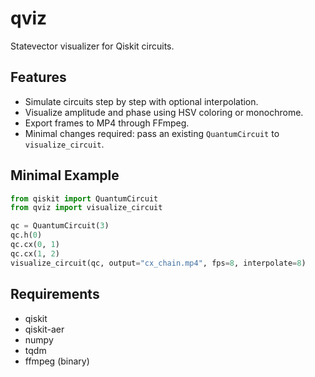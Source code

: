 # qviz

Statevector visualizer for Qiskit circuits.

## Features
- Simulate circuits step by step with optional interpolation.
- Visualize amplitude and phase using HSV coloring or monochrome.
- Export frames to MP4 through FFmpeg.
- Minimal changes required: pass an existing `QuantumCircuit` to `visualize_circuit`.

## Minimal Example
```python
from qiskit import QuantumCircuit
from qviz import visualize_circuit

qc = QuantumCircuit(3)
qc.h(0)
qc.cx(0, 1)
qc.cx(1, 2)
visualize_circuit(qc, output="cx_chain.mp4", fps=8, interpolate=8)
```

## Requirements
- qiskit
- qiskit-aer
- numpy
- tqdm
- ffmpeg (binary)

